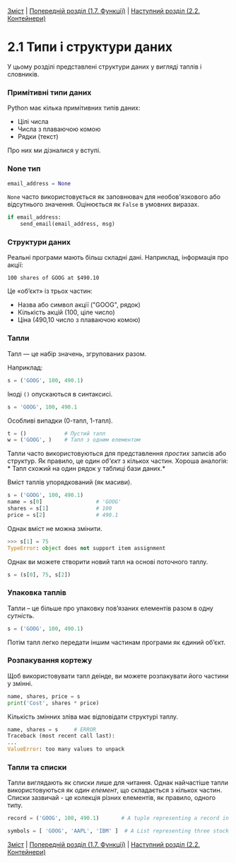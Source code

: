 [Зміст](../Contents.md) \| [Попередній розділ (1.7. Функції)](../01_Introduction/07_Functions.md) \| [Наступний розділ (2.2. Контейнери)](../02_Containers.md)

# 2.1 Типи і структури даних

У цьому розділі представлені структури даних у вигляді таплів і словників.

### Примітивні типи даних

Python має кілька примітивних типів даних:

* Цілі числа
* Числа з плаваючою комою
* Рядки (текст)

Про них ми дізналися у вступі.

### None тип
```python
email_address = None
```

`None` часто використовується як заповнювач для необов'язкового або відсутнього значення. Оцінюється як `False` в умовних виразах.
```python
if email_address:
    send_email(email_address, msg)
```

### Структури даних

Реальні програми мають більш складні дані. Наприклад, інформація про акції:
```code
100 shares of GOOG at $490.10
```
Це «об’єкт» із трьох частин:

* Назва або символ акції ("GOOG", рядок)
* Кількість акцій (100, ціле число)
* Ціна (490,10 число з плаваючою комою)

### Тапли

Тапл — це набір значень, згрупованих разом.

Наприклад:
```python
s = ('GOOG', 100, 490.1)
```

Іноді `()` опускаються в синтаксисі.
```python
s = 'GOOG', 100, 490.1
```

Особливі випадки (0-тапл, 1-тапл).
```python
t = ()            # Пустий тапл
w = ('GOOG', )    # Тапл з одним елементом
```

Тапли часто використовуються для представлення *простих* записів або структур. Як правило, це один *об'єкт* з кількох частин. Хороша аналогія: * Тапл схожий на один рядок у таблиці бази даних.*

Вміст таплів упорядкований (як масиви).
```python
s = ('GOOG', 100, 490.1)
name = s[0]                 # 'GOOG'
shares = s[1]               # 100
price = s[2]                # 490.1
```
Однак вміст не можна змінити.
```python
>>> s[1] = 75
TypeError: object does not support item assignment
```
Однак ви можете створити новий тапл на основі поточного таплу.
```python
s = (s[0], 75, s[2])
```

### Упаковка таплів
Тапли – це більше про упаковку пов’язаних елементів разом в одну *сутність*.
```python
s = ('GOOG', 100, 490.1)
```
Потім тапл легко передати іншим частинам програми як єдиний об’єкт.

### Розпакування кортежу

Щоб використовувати тапл деінде, ви можете розпакувати його частини у змінні.
```python
name, shares, price = s
print('Cost', shares * price)
```
Кількість змінних зліва має відповідати структурі таплу.
```python
name, shares = s     # ERROR
Traceback (most recent call last):
...
ValueError: too many values to unpack
```

### Тапли та списки

Тапли виглядають як списки лише для читання. Однак найчастіше тапли використовуються як *один елемент*, що складається з кількох частин. Списки зазвичай - це колекція різних елементів, як правило, одного типу.
```python
record = ('GOOG', 100, 490.1)       # A tuple representing a record in a portfolio

symbols = [ 'GOOG', 'AAPL', 'IBM' ]  # A List representing three stock symbols
```





[Зміст](../Contents.md) \| [Попередній розділ (1.7. Функції)](../01_Introduction/07_Functions.md) \| [Наступний розділ (2.2. Контейнери)](../02_Containers.md)
